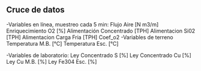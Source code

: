## Cruce de datos

-Variables en línea, muestreo cada 5 min:
Flujo Aire [N m3/m]
Enriquecimiento O2 [%]
Alimentación Concentrado [TPH]
Alimentacion Si02 [TPH]
Alimentacion Carga Fria [TPH]
Coef_o2
-Variables de terreno
Temperatura M.B. [°C]
Temperatura Esc. [°C]

-Variables de laboratorio:
Ley Concentrado S [%]
Ley Concentrado Cu [%]
Ley Cu M.B. [%]
Ley Fe304 Esc. [%]

